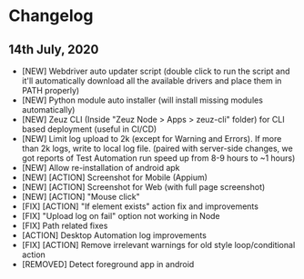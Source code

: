 # Changelog

## 14th July, 2020

- [NEW] Webdriver auto updater script (double click to run the script and it'll
  automatically download all the available drivers and place them in PATH properly)
- [NEW] Python module auto installer (will install missing modules automatically)
- [NEW] Zeuz CLI (Inside "Zeuz Node > Apps > zeuz-cli" folder)
  for CLI based deployment (useful in CI/CD)
- [NEW] Limit log upload to 2k (except for Warning and Errors).
  If more than 2k logs, write to local log file. (paired with server-side changes,
  we got reports of Test Automation run speed up from 8-9 hours to ~1 hours)
- [NEW] Allow re-installation of android apk
- [NEW] [ACTION] Screenshot for Mobile (Appium)
- [NEW] [ACTION] Screenshot for Web (with full page screenshot)
- [NEW] [ACTION] "Mouse click"
- [FIX] [ACTION] "If element exists" action fix and improvements
- [FIX] "Upload log on fail" option not working in Node
- [FIX] Path related fixes
- [ACTION] Desktop Automation log improvements
- [FIX] [ACTION] Remove irrelevant warnings for old style loop/conditional action
- [REMOVED] Detect foreground app in android
